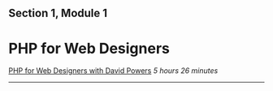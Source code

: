 ## Section 1, Module 1
# PHP for Web Designers
[PHP for Web Designers with David Powers](http://www.lynda.com/PHP-tutorials/PHP-Web-Designers/)
*5 hours 26 minutes*
***

